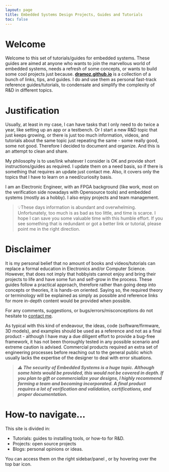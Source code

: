 ```yaml
---
layout: page
title: Embedded Systems Design Projects, Guides and Tutorials
toc: false
---
```


# Welcome

Welcome to this set of tutorials/guides for embedded systems. These guides are aimed at anyone who wants to join the marvellous world of embedded systems, needs a refresh of some concepts, or wants to build some cool projects just because. **[dramoz.github.io](https://dramoz.github.io/)** is a collection of a bunch of links, tips, and guides. I do and use them as personal fast-track reference guides/tutorials, to condensate and simplify the complexity of R&D in different topics.

# Justification

Usually, at least in my case, I can have tasks that I only need to do twice a year, like setting up an app or a testbench. Or I start a new R&D topic that just keeps growing, or there is just too much information, videos, and tutorials about the same topic just repeating the same - some really good, some not good. Therefore I decided to document and organize. And this is an attempt to clean and share.

My philosophy is to use/link whatever I consider is OK and provide short instructions/guides as required. I update them on a need basis, so if there is something that requires an update just contact me. Also, it covers only the topics that I have to learn on a need/curiosity basis.

I am an Electronic Engineer, with an FPGA background (like work, most on the verification side nowadays with Opensource tools) and embedded systems (mostly as a hobby). I also enjoy projects and team management.

> 💡These days information is abundant and overwhelming. Unfortunately, too much is as bad as too little, and time is scarce. I hope I can save you some valuable time with this humble effort. If you see something that is redundant or got a better link or tutorial, please point me in the right direction.

# Disclaimer

It is my personal belief that no amount of books and videos/tutorials can replace a formal education in Electronics and/or Computer Science. However, that does not imply that hobbyists cannot enjoy and bring their projects to life and have some fun and self-grow in the process. These guides follow a practical approach, therefore rather than going deep into concepts or theories, it is hands-on oriented. Saying so, the required theory or terminology will be explained as simply as possible and reference links for more in-depth content would be provided when possible.

For any comments, suggestions, or bugs/errors/misconceptions do not hesitate to [contact me](mailto:dramoz@gmail.com).

As typical with this kind of endeavour, the ideas, code (software/firmware, 3D models), and examples should be used as a reference and not as a final product - although I have may a due diligent effort to provide a bug-free framework, it has not been thoroughly tested in any possible scenario and extreme caution is advised. Commercial products required an extra set of engineering processes before reaching out to the general public which usually lacks the expertise of the designer to deal with error situations.

> ***⚠ The security of Embedded Systems is a huge topic. Although some hints would be provided, this would not be covered in depth. If you plan to gift or commercialize your designs, I highly recommend forming a team and becoming incorporated. A final product requires a lot of verification and validation, certifications, and proper documentation.***

# How-to navigate...

This site is divided in:

- Tutorials: guides to installing tools, or how-to for R&D.
- Projects: open source projects
- Blogs: personal opinions or ideas.

You can access them on the right sidebar/panel <i class="fa-solid fa-angles-left"></i>, or by hovering over the top bar <i class="fa-solid fa-house"></i> icon.
